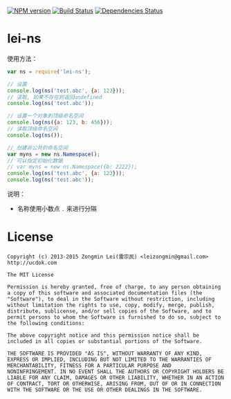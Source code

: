 [![NPM version](https://badge.fury.io/js/lei-ns.png)](http://badge.fury.io/js/lei-ns)
[![Build Status](https://secure.travis-ci.org/leizongmin/node-lei-ns.png?branch=master)](http://travis-ci.org/leizongmin/node-lei-ns) [![Dependencies Status](https://david-dm.org/leizongmin/node-lei-ns.png)](http://david-dm.org/leizongmin/node-lei-ns)

lei-ns
=======

使用方法：

```javascript
var ns = require('lei-ns');

// 设置
console.log(ns('test.abc', {a: 123}));
// 读取, 如果不存在则返回undefined
console.log(ns('test.abc'));

// 设置一个对象到顶级命名空间
console.log(ns({a: 123, b: 456}));
// 读取顶级命名空间
console.log(ns());

// 创建非公共的命名空间
var myns = new ns.Namespace();
// 可以指定初始化数据
// var myns = new ns.Namespace({b: 2222});
console.log(ns('test.abc', {a: 123}));
console.log(ns('test.abc'));
```

说明：

* 名称使用小数点 `.` 来进行分隔


License
========

```
Copyright (c) 2013-2015 Zongmin Lei(雷宗民) <leizongmin@gmail.com>
http://ucdok.com

The MIT License

Permission is hereby granted, free of charge, to any person obtaining
a copy of this software and associated documentation files (the
"Software"), to deal in the Software without restriction, including
without limitation the rights to use, copy, modify, merge, publish,
distribute, sublicense, and/or sell copies of the Software, and to
permit persons to whom the Software is furnished to do so, subject to
the following conditions:

The above copyright notice and this permission notice shall be
included in all copies or substantial portions of the Software.

THE SOFTWARE IS PROVIDED "AS IS", WITHOUT WARRANTY OF ANY KIND,
EXPRESS OR IMPLIED, INCLUDING BUT NOT LIMITED TO THE WARRANTIES OF
MERCHANTABILITY, FITNESS FOR A PARTICULAR PURPOSE AND
NONINFRINGEMENT. IN NO EVENT SHALL THE AUTHORS OR COPYRIGHT HOLDERS BE
LIABLE FOR ANY CLAIM, DAMAGES OR OTHER LIABILITY, WHETHER IN AN ACTION
OF CONTRACT, TORT OR OTHERWISE, ARISING FROM, OUT OF OR IN CONNECTION
WITH THE SOFTWARE OR THE USE OR OTHER DEALINGS IN THE SOFTWARE.
```